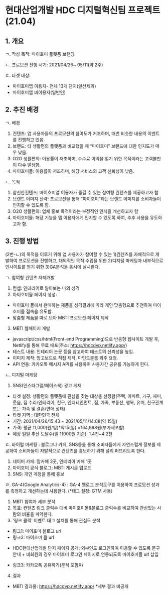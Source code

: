 # 현대산업개발 HDC 디지털혁신팀 프로젝트(21.04)

## 1. 개요
ㄱ. 작성 목적: 마이호미 플랫폼 브랜딩

ㄴ. 프로모션 진행 시기: 2021/04/26~ 05/11(약 2주)

ㄷ. 타겟 대상:
- 마이호미앱 이용자- 전체 13개 단지(일산제외)
- 마이호미앱 비이용자(일반인)

## 2. 추진 배경
ㄱ.	배경
1)	컨텐츠: 앱 사용자들의 프로모션의 참여도가 저조하며, 매번 비슷한 내용의 이벤트를 진행하고 있음. 
2)	브랜드: 타 생활편의 플랫폼과 비교했을 때 “마이호미” 브랜드에 대한 인지도가 매우 낮음.
3)	O2O 생활편의: 이용률이 저조하며, 수수료 이익을 얻기 위한 목적이라는 고객불만이 다수 발생함.
4)	마이호미몰: 이용률이 저조하며, 해당 서비스의 고객 신뢰성이 낮음.

ㄴ.	목적
1)	참신한컨텐츠: 마이호미앱 이용자가 즐길 수 있는 참여형 컨텐츠를 제공하고자 함
2)	브랜드 이미지 전략: 프로모션을 통해 “마이호미”라는 브랜드 이미지를 소비자들이 인지할 수 있도록 함.
3)	O2O 생활편의: 업체 홍보 목적이라는 부정적인 인식을 개선하고자 함
4)	마이호미몰: 해당 기능을 앱 이용자에게 인지할 수 있도록 하여, 추후 사용을 유도하고자 함.

## 3. 진행 방법
(2번-ㄴ)의 목적을 이루기 위해 앱 사용자가 참여할 수 있는 1)컨텐츠를 자체적으로 개발하여 프로모션을 진행하고, 대외적인 목적 수립을 위한 2)디지털 마케팅과 내부적으로 인사이트를 얻기 위한 3)GA분석을 동시에 실시한다. 

ㄱ.	참여형 컨텐츠 자체개발
1)	컨셉: 인테리어로 알아보는 나의 성격
2)	마이호미몰 페이지 생성: 
- 마이호미 몰에서 판매하는 제품을 성격결과에 따라 개인 맞춤형으로 추천하여 마이호미몰 접속을 유도함. 
- 맞춤형 제품을 따로 모아 MBTI 프로모션 페이지 제작
3)	MBTI 웹페이지 개발
- javascript/css/html(Front-end Programming)으로 반응형 웹사이트 개발 후, Netlify를 통해 무료 배포(주소: https://hdcdvp.netlify.app/)
- 테스트 내용: 인테리어 논문 등을 참고하여 테스트의 신뢰성을 높임.
- 이미지 제작: 망고보드로 직접 제작, 마인드블룸 외주 요청.  
- API 연동: 카카오톡 메시지 API를 사용하여 사용자간 공유를 가능하게 한다.

ㄴ.	디지털 마케팅
1)	SNS(인스타그램/페이스북) 광고 게재
- 타겟 설정: 생활편의 플랫폼에 관심을 갖는 대상을 선정함(주택, 아파트, 가구, 재미, 웃음, 집 수리/인테리어, 친구, 엔터테인먼트, 집, 가족, 부동산, 행복, 유머, 친구관계 또는 가족 및 결혼/연애 상태)
-	타켓 지역 : 대한민국 전체
- 기간: 2021/04/26/15:43 ~ 2021/05/11/14:08(약 15일)
- 가격: 평균 11,000(원/일)*약15(일) =164,998원(부가세포함)
- 예상 일일 추산 도달수(일 11000원 기준): 1.4천~4.2천

ㄷ.	바이럴 마케팅
: 블로그나 카페, SNS등을 통해 소비자들에게 자연스럽게 정보를 제공하여 소비자들이 자발적으로 컨텐츠를 홍보하기 위해 널리 퍼뜨리도록 한다.
1)	네이버 카페: 맘카페 3곳, 인테리어 카페 1곳
2)	마이호미 공식 블로그: MBTI 게시글 업로드
3)	SNS: 개인 계정을 통해 홍보

ㄹ.	GA-4(Google Analytics-4)
: GA-4 웹로그 분석도구를 이용하여 프로모션 성과를 측정하고 개선하는데 사용한다. (*태그 설정: GTM 사용)
1)	MBTI 참여자 세부 분석
2)	목표: 컨텐츠 링크 클릭수 대비 마이호미몰&블로그 클릭수를 비교하여 관심있는 사람의 비율을 파악한다. 
3)	‘링크 클릭’ 이벤트 태그 설치를 통해 관심도 분석
- 링크1: 마이호미 블로그 url
- 링크2: 마이호미 몰 url
* HDC현대산업개발 단지 페이지 공개: 외부인도 로그인하여 이용할 수 있도록 문구 안내 + 비회원의 경우 마이호미 로그인 페이지로 연동되도록 마이호미몰 url 삽입
- 링크3: 카카오톡 공유하기(분석 포함X)

4. 결과
- MBTI 결과물: https://hdcdvp.netlify.app/
*세부 결과 비공개
